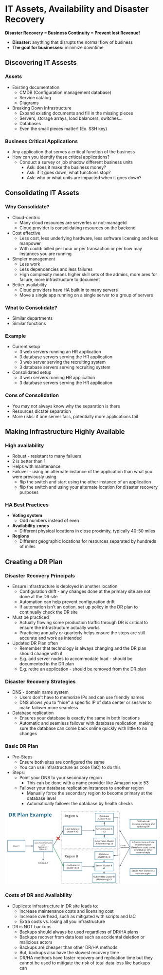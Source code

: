 # IT Assets, Availability and Disaster Recovery

**Disaster Recovery = Business Continuity = Prevent lost Revenue!**

* **Disaster:** anything that disrupts the normal flow of business
* **The goal for businesses:** minimize downtime

## Discovering IT Assests

### Assets

* Existing documentation
    * CMDB (Configuration management database)
    * Service catalog
    * Diagrams
* Breaking Down Infrastructure
    * Expand existing documents and fill in the missing pieces
    * Servers, storage arrays, load balancers, switches...
    * Databases
    * Even the small pieces matter! (Ex. SSH key)

### Business Critical Applications

* Any application that serves a critical function of the business
* How can you identify these critical applications?
    * Conduct a survey or job shadow different business units
        * Ask: does it make the business money?
        * Ask: if it goes down, what functions stop?
        * Ask: who or what units are impacted when it goes down?

## Consolidating IT Assets

### Why Consolidate?

* Cloud-centric
    * Many cloud resources are serverles or not-managetd
    * Cloud provider is consolidating resources on the backend
* Cost effective
    * Less cost, less underlying hardware, less software licensing and less manpower
    * With could: billed per hour or per transaction or per how may instances you are running
* Simpler management
    * Less work
    * Less dependencies and less failures
    * High complexity means higher skill sets of the admins, more ares for failure, more infrastructure to document
* Better availability
    * Cloud providers have HA built in to many servers
    * Move a single app running on a single server to a group of servers

### What to Consolidate?

* Similar departments
* Similar functions

### Example

* Current setup
    * 3 web servers running an HR application
    * 3 database servers serving the HR application
    * 3 web server serving the recruiting system
    * 3 database servers serving recruiting system
* Consolidated setup
    * 3 web servers running HR application
    * 3 database servers serving the HR application

### Cons of Consolidation

* You may not always know why the separation is there
* Resources dictate separation
* More risks: if one server fails, potentially more applications fail

## Making Infrastructure Highly Available

### High availability

* Robust - resistant to many failuers
* 2 is better than 1
* Helps with maintenance
* Failover - using an alternate instance of the application than what you were previously using
    * flip the switch and start using the other instance of an application
    * flip the switch and using your alternate location for disaster recovery purposes

### HA Best Practices

* **Voting system**
    * Odd numbers instead of even
* **Availability zones**
    * Different physical locations in close proximity, typically 40-50 miles
* **Regions**
    * Different geographic locations for resources separated by hundreds of miles

## Creating a DR Plan

### Disaster Recovery Principals

* Ensure infrastructure is deployed in another location
    * Configuration drift - any changes done at the primary site are not done at the DR site
    * Automation can help prevent configuration drift
    * If automation isn't an option, set up policy in the DR plan to continually check the DR site
* Must be practiced
    * Actually flowing some production traffic through DR is critical to ensure the infrastructure actually works
    * Practicing annually or quarterly helps ensure the steps are still accurate and work as intended
* Updated DR Plan often
    * Remember that technology is always changing and the DR plan should change with it
    * E.g. add server nodes to accommodate load - should be documented in the DR plan
    * E.g. retire an application - should be removed from the DR plan

### Disaster Recovery Strategies

* DNS - domain name system
    * Users don't have to memorize IPs and can use friendly names
    * DNS allows you to "hide" a specific IP of data center or sesrver to make failover more seamless
* Database replication
    * Ensures your database is exactly the same in both locations
    * Automatic and seamless failover with database replication, making sure the database can come back online quickly with little to no changes

### Basic DR Plan

* Pre-Steps
    * Ensure both sites are configured the same
    * You can use infrastructure as code (IaC) to do this
* Steps:
    * Point your DNS to your secondary region
        * This can be done with a name provider like Amazon route 53
    * Failover your database replication instances to another region
        * Manually force the secondary region to become primary at the database level
        * Automatically failover the database by health checks

![image](img/dr-plan-example.png)

### Costs of DR and Availability

* Duplicate infrastructure in DR site leads to:
    * Increase maintenance costs and licensing cost
    * Increase overhead, such as mitigated with scripts and IaC
    * Extra costs vs. losing all you infrastructure
* DR is NOT backups
    * Backups should always be used regardless of DR/HA plans
    * Backups recover from data loss such as accidental deletion or malicious actors
    * Backups are cheaper than other DR/HA methods
    * But, backups also have the slowest recovery time
    * DR/HA methods have faster recovery and replication time but they cannot be used to mitigate the risk of total data loss like backups can